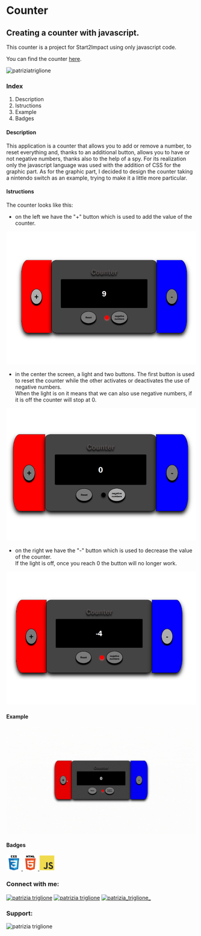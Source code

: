 # Counter
## Creating a counter with javascript.

This counter is a project for Start2Impact using only javascript code.

You can find the counter [here](https://counder-patriziatriglione.netlify.app/).
<p align="left"> <img src="https://komarev.com/ghpvc/?username=patriziatriglione&label=Profile%20views&color=0e75b6&style=flat" alt="patriziatriglione" /> </p>

### Index
1. Description
2. Istructions
3. Example
4. Badges

#### Description
This application is a counter that allows you to add or remove a number, to reset everything and, thanks to an additional button, allows you to have or not negative numbers, thanks also to the help of a spy.
For its realization only the javascript language was used with the addition of CSS for the graphic part.
As for the graphic part, I decided to design the counter taking a nintendo switch as an example, trying to make it a little more particular.

#### Istructions
The counter looks like this: 
- on the left we have the "+" button which is used to add the value of the counter.

![counter](https://github.com/patriziatriglione/counter/blob/main/images/counter.png)

- in the center the screen, a light and two buttons. The first button is used to reset the counter while the other activates or deactivates the use of negative numbers.   
When the light is on it means that we can also use negative numbers, if it is off the counter will stop at 0. 

![lightOff](https://github.com/patriziatriglione/counter/blob/main/images/withoutNegativeNumber.png)


- on the right we have the "-" button which is used to decrease the value of the counter.   
  If the light is off, once you reach 0 the button will no longer work.

![negativeNumbers](https://github.com/patriziatriglione/counter/blob/main/images/negativeNumber.png)


#### Example
![example](https://github.com/patriziatriglione/counter/blob/main/images/example_counter.gif)

#### Badges
<p align="left"> <a href="https://www.w3schools.com/css/" target="_blank" rel="noreferrer"> <img src="https://raw.githubusercontent.com/devicons/devicon/master/icons/css3/css3-original-wordmark.svg" alt="css3" width="40" height="40"/> </a> <a href="https://www.w3.org/html/" target="_blank" rel="noreferrer"> <img src="https://raw.githubusercontent.com/devicons/devicon/master/icons/html5/html5-original-wordmark.svg" alt="html5" width="40" height="40"/> </a> <a href="https://developer.mozilla.org/en-US/docs/Web/JavaScript" target="_blank" rel="noreferrer"> <img src="https://raw.githubusercontent.com/devicons/devicon/master/icons/javascript/javascript-original.svg" alt="javascript" width="40" height="40"/> </a> </p>





<h3 align="left">Connect with me:</h3>
<p align="left">
<a href="https://linkedin.com/in/patrizia triglione" target="blank"><img align="center" src="https://raw.githubusercontent.com/rahuldkjain/github-profile-readme-generator/master/src/images/icons/Social/linked-in-alt.svg" alt="patrizia triglione" height="30" width="40" /></a>
<a href="https://fb.com/patrizia triglione" target="blank"><img align="center" src="https://raw.githubusercontent.com/rahuldkjain/github-profile-readme-generator/master/src/images/icons/Social/facebook.svg" alt="patrizia triglione" height="30" width="40" /></a>
<a href="https://instagram.com/patrizia_triglione_" target="blank"><img align="center" src="https://raw.githubusercontent.com/rahuldkjain/github-profile-readme-generator/master/src/images/icons/Social/instagram.svg" alt="patrizia_triglione_" height="30" width="40" /></a>
</p>

<h3 align="left">Support:</h3>
<p><a href="https://www.buymeacoffee.com/patrizia triglione"> <img align="left" src="https://cdn.buymeacoffee.com/buttons/v2/default-yellow.png" height="50" width="210" alt="patrizia triglione" /></a></p><br><br>


